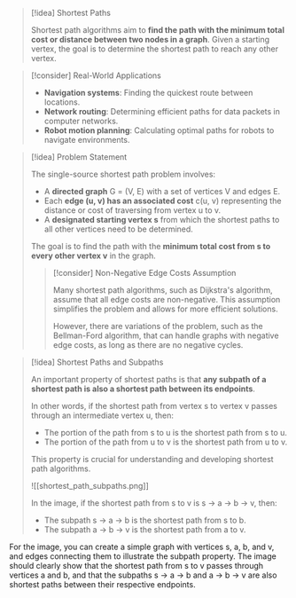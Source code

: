> [!idea] Shortest Paths
> 
> Shortest path algorithms aim to **find the path with the minimum total cost or distance between two nodes in a graph**. Given a starting vertex, the goal is to determine the shortest path to reach any other vertex.

> [!consider] Real-World Applications
>
> - **Navigation systems**: Finding the quickest route between locations.
> - **Network routing**: Determining efficient paths for data packets in computer networks.
> - **Robot motion planning**: Calculating optimal paths for robots to navigate environments.

> [!idea] Problem Statement
>
> The single-source shortest path problem involves:
> - A **directed graph** G = (V, E) with a set of vertices V and edges E.
> - Each **edge (u, v) has an associated cost** c(u, v) representing the distance or cost of traversing from vertex u to v.
> - A **designated starting vertex s** from which the shortest paths to all other vertices need to be determined.
>
> The goal is to find the path with the **minimum total cost from s to every other vertex v** in the graph.
>
> > [!consider] Non-Negative Edge Costs Assumption
> >
> > Many shortest path algorithms, such as Dijkstra's algorithm, assume that all edge costs are non-negative. This assumption simplifies the problem and allows for more efficient solutions.
> >
> > However, there are variations of the problem, such as the Bellman-Ford algorithm, that can handle graphs with negative edge costs, as long as there are no negative cycles.

> [!idea] Shortest Paths and Subpaths
>
> An important property of shortest paths is that **any subpath of a shortest path is also a shortest path between its endpoints**.
>
> In other words, if the shortest path from vertex s to vertex v passes through an intermediate vertex u, then:
> - The portion of the path from s to u is the shortest path from s to u.
> - The portion of the path from u to v is the shortest path from u to v.
>
> This property is crucial for understanding and developing shortest path algorithms.
>
> ![[shortest_path_subpaths.png]]
>
> In the image, if the shortest path from s to v is s → a → b → v, then:
> - The subpath s → a → b is the shortest path from s to b.
> - The subpath a → b → v is the shortest path from a to v.

For the image, you can create a simple graph with vertices s, a, b, and v, and edges connecting them to illustrate the subpath property. The image should clearly show that the shortest path from s to v passes through vertices a and b, and that the subpaths s → a → b and a → b → v are also shortest paths between their respective endpoints.